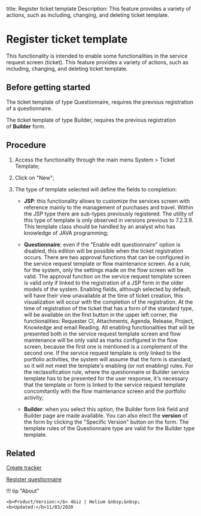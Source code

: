 title: Register ticket template
Description: This feature provides a variety of actions, such as including, changing, and deleting ticket template. 
# Register ticket template

This functionality is intended to enable some functionalities in the service request screen (ticket).
This feature provides a variety of actions, such as including, changing, and deleting ticket template.

Before getting started
--------------------------

The ticket template of type Questionnaire, requires the previous registration of
a questionnaire.

The ticket template of type Builder, requires the previous registration
of **Builder** form.

Procedure
-------------

1.  Access the functionality through the main menu System \> Ticket Template;

2.  Click on "New";

3.  The type of template selected will define the fields to completion:

    -   **JSP**: this functionality allows to customize the services screen with
    reference mainly to the management of purchases and travel. Within the JSP
    type there are sub-types previously registered. The utility of this type of
    template is only observed in versions previous to 7.2.3.9. This template
    class should be handled by an analyst who has knowledge of JAVA programming;

    -   **Questionnaire**: even if the "Enable edit questionnaire" option is
    disabled, this edition will be possible when the ticket registration occurs.
    There are two approval functions that can be configured in the service
    request template or flow maintenance screen. As a rule, for the system, only
    the settings made on the flow screen will be valid. The approval function on
    the service request template screen is valid only if linked to the
    registration of a JSP form in the older models of the system. Enabling
    fields, although selected by default, will have their view unavailable at
    the time of ticket creation, this visualization will occur with the
    completion of the registration. At the time of registration of the ticket
    that has a form of the standard type, will be available on the first button
    in the upper left corner, the functionalities: Requester CI, Attachments,
    Agenda, Release, Project, Knowledge and email Reading. All enabling
    functionalities that will be presented both in the service request template
    screen and flow maintenance will be only valid as marks configured in the
    flow screen, because the first one is mentioned is a complement of the
    second one. If the service request template is only linked to the portfolio
    activities, the system will assume that the form is standard, so it will not
    meet the template's enabling (or not enabling) rules. For the
    reclassification rule, where the questionnaire or Builder service template has
    to be presented for the user response, it's necessary that the template or
    form is linked to the service request template concomitantly with the flow
    maintenance screen and the portfolio activity;  

    -   **Builder**: when you select this option, the Builder form link field and Builder
    page are made available. You can also elect the **version** of the form by
    clicking the "Specific Version" button on the form. The template rules of
    the Questionnaire type are valid for the Builder type template.

Related
-----------

[Create tracker](/en-us/4biz-helium/tracker/use/create-flow.html)

[Register questionnaire](/en-us/4biz-helium/platform-administration/questionnaires/questionaires-management/register-questionnaire.html)


!!! tip "About"

    <b>Product/Version:</b> 4biz | Helium &nbsp;&nbsp;
    <b>Updated:</b>11/03/2020


